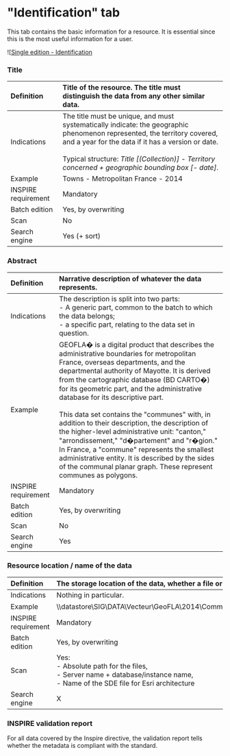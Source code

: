 # "Identification" tab

This tab contains the basic information for a resource. It is essential since this is the most useful information for a user.

![[Single edition - Identification](/en/images/inv_edit_one_identification.png "Single edition - Identification tab")

### Title

| Definition       | Title of the resource. The title must distinguish the data from any other similar data. |
| :--------------- | :--------------------------------------  |
| Indications      |  The title must be unique, and must systematically indicate: the geographic phenomenon represented, the territory covered, and a year for the data if it has a version or date. </br><br>Typical structure: *Title [(Collection)] - Territory concerned + geographic bounding box [- date]*. |
| Example          |  Towns - Metropolitan France - 2014 |
| INSPIRE requirement   | Mandatory                   |
| Batch edition     | Yes, by overwriting           |
| Scan                | No        |
| Search engine        | Yes (+ sort)                |

### Abstract

| Definition       | Narrative description of whatever the data represents. |
| :--------------- | :--------------------------------------  |
| Indications      |  The description is split into two parts: <br />- A generic part, common to the batch to which the data belongs; <br />- a specific part, relating to the data set in question. |
| Example          |  GEOFLA� is a digital product that describes the administrative boundaries for metropolitan France, overseas departments, and the departmental authority of Mayotte. It is derived from the cartographic database (BD CARTO�) for its geometric part, and the administrative database for its descriptive part.<br /><br />  This data set contains the "communes" with, in addition to their description, the description of the higher-level administrative unit: "canton," "arrondissement," "d�partement" and "r�gion." In France, a "commune" represents the smallest administrative entity. It is described by the sides of the communal planar graph. These represent communes as polygons.
| INSPIRE requirement   | Mandatory                   |
| Batch edition     | Yes, by overwriting           |
| Scan                | No        |
| Search engine        | Yes                  |

### Resource location / name of the data

| Definition          | The storage location of the data, whether a file or a database. |
| :------------------ | :--  |
| Indications         | Nothing in particular. |
| Example             | \\\datastore\SIG\DATA\Vecteur\GeoFLA\2014\Communes\M�tropole\COMMUNE.SHP |
| INSPIRE requirement   | Mandatory                |
| Batch edition     | Yes, by overwriting      |
| Scan                | Yes: <br />- Absolute path for the files,<br />- Server name + database/instance name,<br />- Name of the SDE file for Esri architecture|
| Search engine | X                   |


### INSPIRE validation report

For all data covered by the Inspire directive, the validation report tells whether the metadata is compliant with the standard.
